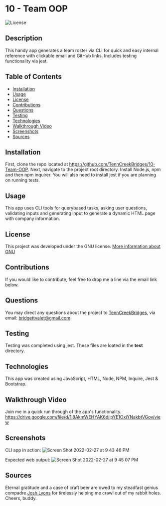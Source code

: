 # 10 - Team OOP
  
![License](https://img.shields.io/badge/License-GNU-brightgreen)

## Description
This handy app generates a team roster via CLI for quick and easy internal reference with clickable email and GitHub links. Includes testing functionality via jest.

## Table of Contents
* [Installation](#installation)
* [Usage](#usage)
* [License](#License)
* [Contributions](#contributions)
* [Questions](#questions)
* [Testing](#testing)
* [Technologies](#technologies)
* [Walkthrough Video](#walkthrough)
* [Screenshots](#screenshots)
* [Sources](#sources)

<a name="installation"></a>
## Installation
First, clone the repo located at https://github.com/TennCreekBridges/10-Team-OOP. Next, navigate to the project root directory. Install Node.js, npm and then npm inquirer. You will also need to install jest if you are planning on running tests.

<a name="usage"></a>
## Usage
This app uses CLI tools for querybased tasks, asking user questions, validating inputs and generating input to generate a dynamic HTML page with company information. 
## License 
This project was developed under the GNU license.
[More information about GNU](https://opensource.org/licenses/GNU)

<a name="contributions"></a>
## Contributions
If you would like to contribute, feel free to drop me a line via the email link below.

<a name="questions"></a>
## Questions
You may direct any questions about the project to [TennCreekBridges](https://github.com/TennCreekBridges), via email: [bridgettvalet@gmail.com](mailto:bridgettvalet@gmail.com).

<a name="testing"></a>
## Testing
Testing was completed using jest. These files are loated in the __test__ directory.

<a name="technologies"></a>
## Technologies
This app was created using JavaScript, HTML, Node, NPM, Inquire, Jest & Bootstrap.

<a name="walkthrough"></a>
## Walkthrough Video
Join me in a quick run through of the app's functionality.
https://drive.google.com/file/d/1l8AkmWEHYAK6djlpYE1OxiYNakbtVGov/view

<a name ="screenshots"></a>
## Screenshots
CLI app in action:
![Screen Shot 2022-02-27 at 9 43 46 PM](https://user-images.githubusercontent.com/91682561/155920692-45be348b-2025-469f-9da3-3cebd15bc884.png)

Expected web output:
![Screen Shot 2022-02-27 at 9 45 07 PM](https://user-images.githubusercontent.com/91682561/155920737-07f4a023-5ac7-4022-b2c4-23900f3c0a27.png)


<a name="sources"></a>
## Sources
Eternal gratitude and a case of craft beer are owed to my steadfast genius compadre <a href="https://github.com/joshlyons225">Josh Lyons</a> for tirelessly helping me crawl out of my rabbit holes. Cheers, buddy.
